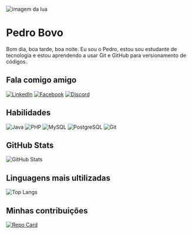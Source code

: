 ![imagem da lua](https://www.ufmg.br/espacodoconhecimento/wp-content/uploads/2020/06/moon-2762111_1920-1024x683.jpg)

# Pedro Bovo 
Bom dia, boa tarde, boa noite. Eu sou o Pedro, estou sou estudante de tecnologia e estou aprendendo a usar Git e GitHub para versionamento de códigos.

## Fala comigo amigo
[![LinkedIn](https://img.shields.io/badge/LinkedIn-0077B5?style=for-the-badge&logo=linkedin&logoColor=white)](https://www.linkedin.com/in/pedro-henrique-bovo-rodrigues-092393291/) [![Facebook](https://img.shields.io/badge/Facebook-1877F2?style=for-the-badge&logo=facebook&logoColor=white)](https://www.facebook.com/pedrohenrique.bovorodrigues) 	[![Discord](https://img.shields.io/badge/Discord-7289DA?style=for-the-badge&logo=discord&logoColor=white)](https://discord.com/channels/@bovotech) 

## Habilidades
![Java](https://img.shields.io/badge/java-red.svg?style=for-the-badge&logo=openjdk&logoColor=000) 	![PHP](https://img.shields.io/badge/PHP-777BB4?style=for-the-badge&logo=php&logoColor=white) ![MySQL](https://img.shields.io/badge/MySQL-3670A0?style=for-the-badge&logo=mysql&logoColor=000) ![PostgreSQL](https://img.shields.io/badge/PostgreSQL-000?style=for-the-badge&logo=postgresql) 	![Git](https://img.shields.io/badge/GIT-E44C30?style=for-the-badge&logo=git&logoColor=white)

## GitHub Stats
![GitHub Stats](https://github-readme-stats.vercel.app/api?username=PedroBovo&theme=transparent&bg_color=8B0000&border_color=fff&show_icons=true&icon_color=fff&title_color=fff&text_color=FFF)

## Linguagens mais ultilizadas
![Top Langs](https://github-readme-stats-git-masterrstaa-rickstaa.vercel.app/api/top-langs/?username=PedroBovo&bg_color=8B0000&border_color=fff&title_color=fff&text_color=FFF)

## Minhas contribuições

[![Repo Card](https://github-readme-stats.vercel.app/api/pin/?username=PedroBovo&repo=dio-lab-open-source&bg_color=8B0000&border_color=fff&show_icons=true&icon_color=fff&title_color=fff&text_color=FFF)](https://github.com/PedroBovo/dio-lab-open-source)